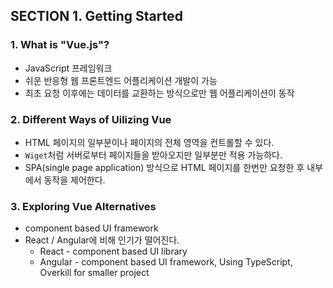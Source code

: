 
## SECTION 1. Getting Started

### 1. What is "Vue.js"?

* JavaScript 프레임워크
* 쉬운 반응형 웹 프론트엔드 어플리케이션 개발이 가능
* 최초 요청 이후에는 데이터를 교환하는 방식으로만 웹 어플리케이션이 동작

### 2. Different Ways of Uilizing Vue

* HTML 페이지의 일부분이나 페이지의 전체 영역을 컨트롤할 수 있다.
* `Wiget`처럼 서버로부터 페이지들을 받아오지만 일부분만 적용 가능하다.
* SPA(single page application) 방식으로 HTML 페이지를 한번만 요청한 후 내부에서 동작을 제어한다.

### 3. Exploring Vue Alternatives

* component based UI framework
* React / Angular에 비해 인기가 떨어진다.
    * React - component based UI library
    * Angular - component based UI framework, Using TypeScript, Overkill for smaller project
